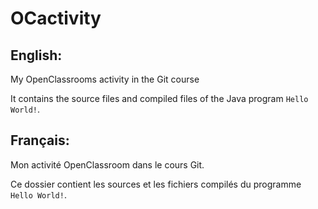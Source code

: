 # OCactivity
## English: 

My OpenClassrooms activity in the Git course

It contains the source files and compiled files of the Java program `Hello World!`.

## Français:
Mon activité OpenClassroom dans le cours Git.

Ce dossier contient les sources et les fichiers compilés du programme `Hello World!`.


